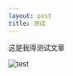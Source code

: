```yaml
---
layout: post
title: 测试
---
```


这是我得测试文章

![test](<https://github.com/liuleidong/liuleidong.github.io/blob/master/assets/img/author.jpg>)

